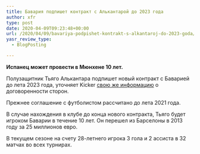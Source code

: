 ```yaml
---
title: Бавария подпишет контракт с Алькантарой до 2023 года
author: xfr
type: post
date: 2020-04-09T09:23:48+00:00
url: /2020/04/09/bavariya-podpishet-kontrakt-s-alkantaroj-do-2023-goda/
yasr_review_type:
  - BlogPosting

---
```

**Испанец может провести в Мюнхене 10 лет.**

Полузащитник Тьяго Алькантара подпишет новый контракт с Баварией до лета 2023 года, уточняет Kicker <a href="https://bet-bro.com.ua/news/bavariya-dogovorilas-o-novom-kontrakte-s-tyago-alkantaroj/" target="_blank" rel="noopener noreferrer">свою же информацию</a> о договоренности сторон.

Прежнее соглашение с футболистом рассчитано до лета 2021 года.

В случае нахождения в клубе до конца нового контракта, Тьяго будет игроком Баварии в течение 10 лет. Он перешел из Барселоны в 2013 году за 25 миллионов евро.

В текущем сезоне на счету 28-летнего игрока 3 гола и 2 ассиста в 32 матчах во всех турнирах.